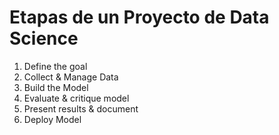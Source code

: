# Etapas de un Proyecto de Data Science

1. Define the goal
2. Collect & Manage Data
3. Build the Model
4. Evaluate & critique model
5. Present results & document
6. Deploy Model
